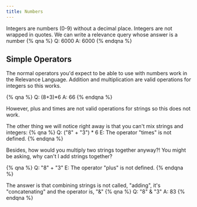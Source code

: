 ```yaml
---
title: Numbers
---
```


Integers are numbers (0-9) without a decimal place. Integers are not wrapped in quotes. We can write a relevance query whose answer is a number
{% qna %}
Q: 6000
A: 6000
{% endqna %}

## Simple Operators
The normal operators you'd expect to be able to use with numbers work in the Relevance Language. Addition and multiplication are valid operations for integers so this works.

{% qna %}
Q: (8+3)*6
A: 66
{% endqna %}

However, plus and times are not valid operations for strings so this does not work.

The other thing we will notice right away is that you can't mix strings and integers:
{% qna %}
Q: ("8" + "3") * 6
E: The operator "times" is not defined.
{% endqna %}

Besides, how would you multiply two strings together anyway?! You might be asking, why can't I add strings together?

{% qna %}
Q: "8" + "3"
E: The operator "plus" is not defined.
{% endqna %}

The answer is that combining strings is not called, "adding", it's "concatenating" and the operator is, "&"
{% qna %}
Q: "8" & "3"
A: 83
{% endqna %}
